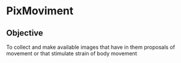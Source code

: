 PixMoviment 
======
Objective
----
To collect and make available images that have in them proposals of movement or that stimulate strain of body movement

